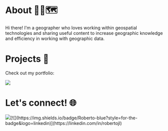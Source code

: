 # About 🙋‍♂️🗺️

Hi there! I'm a geographer who loves working within geospatial technologies and sharing useful content to increase geographic knowledge and efficiency in working with geographic data.

# Projects 🚀

Check out my portfolio:

[![](https://img.shields.io/badge/Portfolio-black?style=for-the-badge&logo=github)](https://roberer.github.io)

# Let's connect! 🌐
[![](https://img.shields.io/badge/@geoespaciologo_-white?style=for-the-badge&labelColor=blue&logo=Twitter&logoColor=white)](https://twitter.com/geoespaciologo_)[![](https://img.shields.io/badge/Roberto-blue?style=for-the-badge&logo=linkedin)](https://linkedin.com/in/robertojl)
